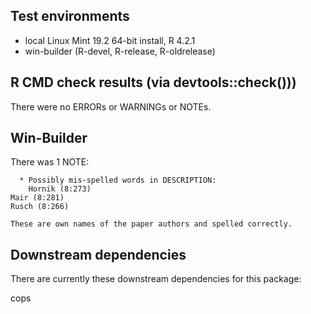 ## Test environments
* local Linux Mint 19.2 64-bit install, R 4.2.1
* win-builder (R-devel, R-release, R-oldrelease)

## R CMD check results (via devtools::check()))
There were no ERRORs or WARNINGs or NOTEs. 

## Win-Builder

There was 1 NOTE:

      * Possibly mis-spelled words in DESCRIPTION:
      	Hornik (8:273)
  	Mair (8:281)
  	Rusch (8:266)

	These are own names of the paper authors and spelled correctly.

## Downstream dependencies
There are currently these downstream dependencies for this package:

cops
       
